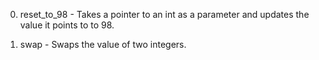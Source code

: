 0. reset_to_98 - Takes a pointer to an int as a parameter and updates the value it points to to 98.

1. swap - Swaps the value of two integers.
